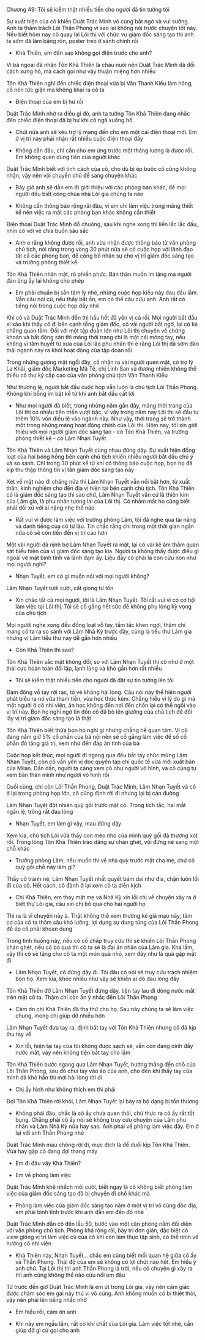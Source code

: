 




Chương 49: Tôi sẽ kiếm thật nhiều tiền cho người đã tin tưởng tôi

Sự xuất hiện của cô khiến Duật Trác Minh vô cùng bất ngờ và vui sướng. Anh ta thầm trách Lôi Thần Phong vì sao lại không nói trước chuyện tốt này. Nếu biết hôm nay cô quay lại Lôi thị với chức vụ giám đốc sáng tạo thì anh ta sớm đã làm băng rôn, poster treo ở sảnh chính rồi

- Khả Thiên, em đến sao không gọi điện trước cho anh?

Vì bà ngoại đã nhận Tôn Khả Thiên là cháu nuôi nên Duật Trác Minh đã đổi cách xưng hô, mà cách gọi như vậy thuận miệng hơn nhiều

Tôn Khả Thiên nghĩ đến chiếc điện thoại vừa bị Vân Thanh Kiều làm hỏng, cố nén tức giận mà không khai ra cô ta

- Điện thoại của em bị hư rồi

Duật Trác Minh nhớ ra điều gì đó, anh ta tưởng Tôn Khả Thiên đang nhắc đến chiếc điện thoại đã bị hư khi cô ngã xuống hồ

- Chút nữa anh sẽ kêu trợ lý mang đến cho em một cái điện thoại mới. Em ở vị trí này phải nhận rất nhiều cuộc điện thoại đấy

- Không cần đâu, chỉ cần cho em ứng trước một tháng lương là được rồi. Em không quen dùng tiền của người khác

Duật Trác Minh biết với tính cách của cô, cho dù bị ép buộc cô cũng không nhận, vậy nên vội chuyển chủ đề sang chuyện khác

- Bây giờ anh sẽ dẫn em đi giới thiệu với các phòng ban khác, để mọi người đều biết công chúa nhà Lôi gia chúng ta nào

- Không cần thông báo rộng rãi đâu, vì em chỉ làm việc trong mảng thiết kế nên việc ra mắt các phòng ban khác không cần thiết

Điện thoại Duật Trác Minh đổ chuông, sau khi nghe xong thì liền lắc lắc đầu, nhìn cô với vẻ chia buồn sâu sắc


- Anh e rằng không được rồi, anh vừa nhận được thông báo từ văn phòng chủ tịch, nói rằng trong vòng 30 phút nữa sẽ có cuộc họp với lãnh đạo tất cả các phòng ban, để công bố nhân sự cho vị trí giám đốc sáng tạo và trưởng phòng thiết kế

Tôn Khả Thiên nhăn mặt, rõ phiền phức. Bản thân muốn im lặng mà người đàn ông ấy lại không cho phép

- Em phải chuẩn bị sẵn tâm lý nhé, những cuộc họp kiểu này đau đầu lắm. Vẫn câu nói cũ, nếu thấy bất ổn, em có thể cầu cứu anh. Anh rất có tiếng nói trong cuộc họp đấy nhé

Khi cô và Duật Trác Minh đến thì hầu hết đã yên vị cả rồi. Mọi người bắt đầu xì xào khi thấy cô đi bên cạnh tổng giám đốc, có vài người bất ngờ, lại có kẻ chẳng quan tâm. Đối với một tập đoàn lớn như Lôi thị chuyên về chứng khoán và bất động sản thì mảng thời trang chỉ là một cái móng tay, nếu không vì tâm huyết từ xưa của Lôi lão phu nhân thì e rằng Lôi thị đã sớm đào thải ngành này ra khỏi hoạt động của tập đoàn rồi

Trong những gương mặt ngồi đây, cô nhận ra vài người quen mặt, có trợ lý La Khải, giám đốc Marketing Mã Tề, chị Linh San và đương nhiên không thể thiếu cô thư ký cấp cao của văn phòng chủ tịch Vân Thanh Kiều

Như thường lệ, người bắt đầu cuộc họp vẫn luôn là chủ tịch Lôi Thần Phong. Không khí bỗng im bặt kể từ khi anh bắt đầu cất lời

- Như mọi người đã biết, trong những năm gần đây, mảng thời trang của Lôi thị có nhiều tiến triển vượt bậc, vì vậy trong năm nay Lôi thị sẽ đầu tư thêm 10% vốn điều lệ vào ngành này. Như vậy, thời trang sẽ trở thành một trong những mảng hoạt động chính của Lôi thị. Hôm nay, tôi xin giới thiệu với mọi người giám đốc sáng tạo - cô Tôn Khả Thiên, và trưởng phòng thiết kế - cô Lâm Nhạn Tuyết

Tôn Khả Thiên và Lâm Nhạn Tuyết cùng nhau đứng dậy. Sự xuất hiện đồng loạt của hai bóng hồng bên cạnh chủ tịch khiến nhiều người bắt đầu chú ý và so sánh. Chỉ trong 30 phút kể từ khi có thông báo cuộc họp, bọn họ đã kịp thu thập thông tin vị tân giám đốc sáng tạo này

Xét về mặt nào đi chăng nữa thì Lâm Nhạn Tuyết vẫn nổi bật hơn, từ xuất thân, kinh nghiệm cho đến địa vị hiện tại bên cạnh chủ tịch. Tôn Khả Thiên có là giám đốc sáng tạo thì sao chứ, Lâm Nhạn Tuyết vẫn cứ là thiên kim của Lâm gia, là phu nhân tương lai của Lôi thị. Có nhắm mắt họ cũng biết phải đối xử với ai nặng nhẹ thế nào

- Rất vui vì được làm việc với trưởng phòng Lâm, tôi đã nghe qua tài năng và danh tiếng của cô từ lâu. Tin chắc rằng chỉ trong một thời gian ngắn nữa cô sẽ còn tiến đến vị trí cao hơn

Một vài người đã nịnh bợ Lâm Nhạn Tuyết ra mặt, lại có vài kẻ âm thầm quan sát biểu hiện của vị giám đốc sáng tạo kia. Người ta không thấy được điều gì ngoài vẽ mặt bình tĩnh và lãnh đạm ấy. Liệu đây có phải là con cừu non như mọi người nghĩ?

- Nhạn Tuyết, em có gì muốn nói với mọi người không?

Lâm Nhạn Tuyết tươi cười, cất giọng từ tốn

- Xin chào tất cả mọi người, tôi là Lâm Nhạn Tuyết. Tôi rất vui vì có cơ hội làm việc tại Lôi thị. Tôi sẽ cố gắng hết sức để không phụ lòng kỳ vọng của chủ tịch

Mọi người nghe xong đều đồng loạt vỗ tay, tấm tắc khen ngợi, thậm chí mang cô ta ra so sánh với Lâm Nhã Kỳ trước đây, cùng là tiểu thư Lâm gia nhưng vị Lâm tiểu thư này dễ gần hơn nhiều

- Còn Khả Thiên thì sao?

Tôn Khả Thiên sắc mặt không đổi, so với Lâm Nhạn Tuyết thì cô như ở một thái cực hoàn toàn đối lập, lạnh lùng và khó gần hơn rất nhiều

- Tôi sẽ kiếm thật nhiều tiền cho người đã đặt sự tin tưởng lên tôi

Đám đông vỗ tay rời rạc, tỏ vẻ không hài lòng. Câu nói này thể hiện người phát biểu ra nó vừa tham tiền, vừa học thức kém. Chẳng hiểu vì lý do gì mà một người ở cô nhi viện, ăn học không đến nơi đến chốn lại có thể ngồi vào vị trí này. Bọn họ nghi ngờ tin đồn cô đã bò lên giường của chủ tịch để đổi lấy vị trí giám đốc sáng tạo là thật


Tôn Khả Thiên biết thừa bọn họ nghĩ gì nhưng chẳng hề quan tâm. Vì cô đang nắm giữ 5% cổ phần của bà nội nên sẽ cố gắng làm việc để số cổ phần đó tăng giá trị, xem như đền đáp ân tình của bà

Cuộc họp kết thúc, mọi người đi ngang qua đều bắt tay chúc mừng Lâm Nhạn Tuyết, còn cô vẫn yên vị đọc quyển tạp chí quốc tế vừa mới xuất bản của Milan. Dần dần, người ta càng xem cô như người vô hình, và cô cũng tự xem bản thân mình như người vô hình rồi

Cuối cùng, chỉ còn Lôi Thần Phong, Duật Trác Minh, Lâm Nhạn Tuyết và cô ở lại trong phòng họp lớn, cô cũng định rời đi nhưng lại bị cản đường

Lâm Nhạn Tuyết đột nhiên quỳ gối trước mặt cô. Trong tích tắc, hai mắt ngấn lệ, trông rất đau lòng

- Nhạn Tuyết, em làm gì vậy, mau đứng dậy

Xem kìa, chủ tịch Lôi vừa thấy con mèo nhỏ của mình quỳ gối đã thương xót rồi. Trong lòng Tôn Khả Thiên trào dâng sự chán ghét, vội đứng né sang một chỗ khác

- Trưởng phòng Lâm, nếu muốn thì về nhà quỳ trước mặt cha mẹ, chứ cô quỳ gối chỗ này làm gì?

Thấy cô tránh né, Lâm Nhạn Tuyết nhất quyết bám dai như đỉa, chặn luôn lối đi của cô. Hết cách, cô đành ở lại xem cô ta diễn kịch

- Chị Khả Thiên, em thay mặt mẹ và Nhã Kỳ xin lỗi chị về chuyện xảy ra ở biệt thự Lôi gia, cầu xin chị bỏ qua cho hai người họ

Thì ra là vì chuyện này à. Thật không thể xem thường kẻ giả mạo này, tâm cơ của cô ta thâm sâu khó lường, lợi dụng sự dung túng của Lôi Thần Phong để ép cô phải khoan dung

Trong tình huống này, nếu cô cố chấp truy cứu thì sẽ khiến Lôi Thần Phong chán ghét, nếu cô bỏ qua thì cô ta sẽ là đại ân nhân của Lâm gia. Khá lắm, vậy thì cô sẽ tặng cho cô ta một món quà nhỏ, xem đây như là quà gặp mặt đi

- Lâm Nhạn Tuyết, cô đứng dậy đi. Tôi đâu có nói sẽ truy cứu trách nhiệm bọn họ. Xem kìa, khóc nhiều như vậy sẽ khiến ai đó đau lòng đấy

Tôn Khả Thiên đỡ Lâm Nhạn Tuyết đứng dậy, tiện tay lau đi dòng nước mắt trên mặt cô ta. Thậm chí còn ẩn ý nhắc đến Lôi Thần Phong

- Cảm ơn chị Khả Thiên đã tha thứ cho họ. Sau này chúng ta sẽ làm việc chung, mong chị giúp đỡ nhiều hơn

Lâm Nhạn Tuyết đưa tay ra, định bắt tay với Tôn Khả Thiên nhưng cô đã kịp thu tay về

- Xin lỗi, hiện tại tay của tôi không được sạch sẽ, vẫn còn đang dính đầy nước mắt, vậy nên không tiện bắt tay cho lắm

Tôn Khả Thiên bước ngang qua Lâm Nhạn Tuyết, hướng thẳng đến chỗ của Lôi Thần Phong, sau đó chùi tay vào áo của anh, cho đến khi thấy tay của mình đã khô hẳn thì mới hài lòng rời đi

- Chị ấy hình như không thích em thì phải


Đợi Tôn Khả Thiên rời khỏi, Lâm Nhạn Tuyết lại bày ra bộ dạng bị tổn thương

- Không phải đâu, chắc là cô ấy chưa quen thôi, chứ thực ra cô ấy rất tốt bụng. Chẳng phải cô ấy nói sẽ không truy cứu chuyện của Lâm phu nhân và Lâm Nhã Kỳ nữa hay sao. Anh phải về phòng làm việc đây. Em ở lại với anh Thần Phong nhé

Duật Trác Minh mau chóng rời đi, mục đích là để đuổi kịp Tôn Khả Thiên. Vừa hay gặp cô đang đợi thang máy

- Em đi đâu vậy Khả Thiên?

- Em về phòng làm việc

Duật Trác Minh khẽ nhếch môi cười, biết ngay là cô không biết phòng làm việc của giám đốc sáng tạo đã bị chuyển đi chỗ khác mà

- Phòng làm việc của giám đốc sáng tạo nằm ở một vị trí vô cùng độc địa, em phải bình tĩnh trước khi anh dẫn em đến đó nhé

Duật Trác Minh dẫn cô đến lầu 50, bước vào một căn phòng nằm đối diện với văn phòng chủ tịch. Phòng khá rộng rãi, bày trí đơn giản, đặc biệt có view giống vị trí làm việc cũ của cô khi còn làm thực tập sinh, có thể nhìn về hướng cô nhi viện

- Khả Thiên này, Nhạn Tuyết... chắc em cũng biết mối quan hệ giữa cô ấy và Thần Phong. Thái độ của em sẽ không có lợi chút nào hết. Em hiểu ý anh chứ. Tại Lôi thị thì anh Thần Phong là trời, nếu có chuyện gì xảy ra thì anh cũng không thể nào cứu nổi em đâu

Từ trước đến giờ Duật Trác Minh là em út trong Lôi gia, vậy nên cảm giác được chăm sóc em gái này thú vị vô cùng. Anh không muốn cô bị thiệt thòi, vậy nên phải lên tiếng nhắc nhở

- Em hiểu rồi, cảm ơn anh

- Khi nãy em ngầu lắm, rất có khí chất của Lôi gia. Làm việc tốt nhé, cần giúp đỡ gì cứ gọi cho anh




